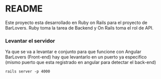 # README

Este proyecto esta desarrollado en Ruby on Rails para el proyecto de BarLovers.
Ruby toma la tarea de Backend y On Rails toma el rol de API.
### Levantar el servidor
Ya que se va a levantar e conjunto para que funcione con Angular BarLovers (Front-end) hay que levantarlo en un puerto ya especifico (mismo puerto que esta registrado en angular para detectar el back-end)
```
rails server -p 4000
```

